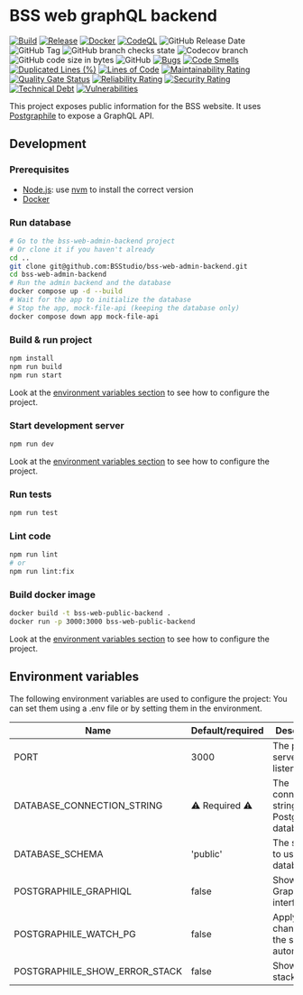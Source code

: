 # BSS web graphQL backend

[![Build](https://github.com/BSStudio/bss-web-graphql-backend/actions/workflows/build.yml/badge.svg)](https://github.com/BSStudio/bss-web-graphql-backend/actions/workflows/build.yml)
[![Release](https://github.com/BSStudio/bss-web-graphql-backend/actions/workflows/release.yml/badge.svg)](https://github.com/BSStudio/bss-web-graphql-backend/actions/workflows/release.yml)
[![Docker](https://github.com/BSStudio/bss-web-graphql-backend/actions/workflows/docker.yml/badge.svg)](https://github.com/BSStudio/bss-web-graphql-backend/actions/workflows/docker.yml)
[![CodeQL](https://github.com/BSStudio/bss-web-graphql-backend/actions/workflows/github-code-scanning/codeql/badge.svg)](https://github.com/BSStudio/bss-web-graphql-backend/actions/workflows/github-code-scanning/codeql)
![GitHub Release Date](https://img.shields.io/github/release-date/BSStudio/bss-web-graphql-backend)
![GitHub Tag](https://img.shields.io/github/v/tag/BSStudio/bss-web-graphql-backend)
![GitHub branch checks state](https://img.shields.io/github/checks-status/BSStudio/bss-web-graphql-backend/main)
![Codecov branch](https://img.shields.io/codecov/c/gh/BSStudio/bss-web-graphql-backend/main)
![GitHub code size in bytes](https://img.shields.io/github/languages/code-size/BSStudio/bss-web-graphql-backend)
![GitHub](https://img.shields.io/github/license/BSStudio/bss-web-graphql-backend)
[![Bugs](https://sonarcloud.io/api/project_badges/measure?project=BSStudio_bss-web-graphql-backend&metric=bugs)](https://sonarcloud.io/dashboard?id=BSStudio_bss-web-graphql-backend)
[![Code Smells](https://sonarcloud.io/api/project_badges/measure?project=BSStudio_bss-web-graphql-backend&metric=code_smells)](https://sonarcloud.io/dashboard?id=BSStudio_bss-web-graphql-backend)
[![Duplicated Lines (%)](https://sonarcloud.io/api/project_badges/measure?project=BSStudio_bss-web-graphql-backend&metric=duplicated_lines_density)](https://sonarcloud.io/dashboard?id=BSStudio_bss-web-graphql-backend)
[![Lines of Code](https://sonarcloud.io/api/project_badges/measure?project=BSStudio_bss-web-graphql-backend&metric=ncloc)](https://sonarcloud.io/dashboard?id=BSStudio_bss-web-graphql-backend)
[![Maintainability Rating](https://sonarcloud.io/api/project_badges/measure?project=BSStudio_bss-web-graphql-backend&metric=sqale_rating)](https://sonarcloud.io/dashboard?id=BSStudio_bss-web-graphql-backend)
[![Quality Gate Status](https://sonarcloud.io/api/project_badges/measure?project=BSStudio_bss-web-graphql-backend&metric=alert_status)](https://sonarcloud.io/dashboard?id=BSStudio_bss-web-graphql-backend)
[![Reliability Rating](https://sonarcloud.io/api/project_badges/measure?project=BSStudio_bss-web-graphql-backend&metric=reliability_rating)](https://sonarcloud.io/dashboard?id=BSStudio_bss-web-graphql-backend)
[![Security Rating](https://sonarcloud.io/api/project_badges/measure?project=BSStudio_bss-web-graphql-backend&metric=security_rating)](https://sonarcloud.io/dashboard?id=BSStudio_bss-web-graphql-backend)
[![Technical Debt](https://sonarcloud.io/api/project_badges/measure?project=BSStudio_bss-web-graphql-backend&metric=sqale_index)](https://sonarcloud.io/dashboard?id=BSStudio_bss-web-graphql-backend)
[![Vulnerabilities](https://sonarcloud.io/api/project_badges/measure?project=BSStudio_bss-web-graphql-backend&metric=vulnerabilities)](https://sonarcloud.io/dashboard?id=BSStudio_bss-web-graphql-backend)



This project exposes public information for the BSS website.
It uses [Postgraphile][postgraphile] to expose a GraphQL API.

## Development

### Prerequisites

* [Node.js][node]: use [nvm][nvm] to install the correct version
* [Docker][docker]

### Run database
```bash
# Go to the bss-web-admin-backend project
# Or clone it if you haven't already
cd ..
git clone git@github.com:BSStudio/bss-web-admin-backend.git
cd bss-web-admin-backend
# Run the admin backend and the database
docker compose up -d --build
# Wait for the app to initialize the database
# Stop the app, mock-file-api (keeping the database only)
docker compose down app mock-file-api
```

### Build & run project

```bash
npm install
npm run build
npm run start
```

Look at the [environment variables section][env] to see how to configure the project.

### Start development server

```bash
npm run dev
```

Look at the [environment variables section][env] to see how to configure the project.

### Run tests

```bash
npm run test
```

### Lint code

```bash
npm run lint
# or
npm run lint:fix
```

### Build docker image

```bash
docker build -t bss-web-public-backend .
docker run -p 3000:3000 bss-web-public-backend
```

Look at the [environment variables section][env] to see how to configure the project.

## Environment variables

The following environment variables are used to configure the project:
You can set them using a .env file or by setting them in the environment.

| Name                          | Default/required | Description                                    |
|-------------------------------|------------------|------------------------------------------------|
| PORT                          | 3000             | The port the server listens on                 |
| DATABASE_CONNECTION_STRING    | ⚠️️ Required ⚠️  | The connection string to the Postgres database |
| DATABASE_SCHEMA               | 'public'         | The schema to use in the database              |
| POSTGRAPHILE_GRAPHIQL         | false            | Show GraphiQL interface                        |
| POSTGRAPHILE_WATCH_PG         | false            | Apply changes to the schema automatically      |
| POSTGRAPHILE_SHOW_ERROR_STACK | false            | Show error stack traces                        |

[postgraphile]: https://www.graphile.org/postgraphile/ "Postgraphile website"

[node]: https://nodejs.org/ "Node.js website"

[nvm]: https://github.com/nvm-sh/nvm "nvm GitHub repository"

[docker]: https://www.docker.com/ "Docker website"

[env]: #environment-variables "Environment variables section"

